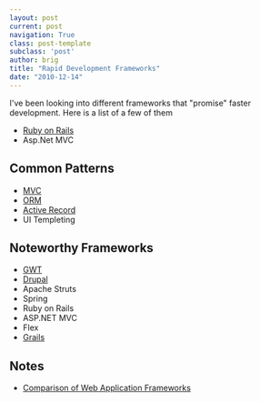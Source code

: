 ```yaml
---
layout: post
current: post
navigation: True
class: post-template
subclass: 'post'
author: brig
title: "Rapid Development Frameworks"
date: "2010-12-14"
---
```


I've been looking into different frameworks that "promise" faster development. Here is a list of a few of them

- [Ruby on Rails](http://en.wikipedia.org/wiki/Ruby_on_Rails)
- Asp.Net MVC

## Common Patterns

- [MVC](http://en.wikipedia.org/wiki/Model%E2%80%93view%E2%80%93controller)
- [ORM](http://en.wikipedia.org/wiki/Object-relational_mapping)
- [Active Record](http://en.wikipedia.org/wiki/Active_record_pattern)
- UI Templeting

## Noteworthy Frameworks

- [GWT](http://en.wikipedia.org/wiki/Google_Web_Toolkit)
- [Drupal](http://en.wikipedia.org/wiki/Drupal)
- Apache Struts
- Spring
- Ruby on Rails
- ASP.NET MVC
- Flex
- [Grails](http://en.wikipedia.org/wiki/Grails_(framework))

## Notes

- [Comparison of Web Application Frameworks](http://en.wikipedia.org/wiki/Comparison_of_web_application_frameworks)
